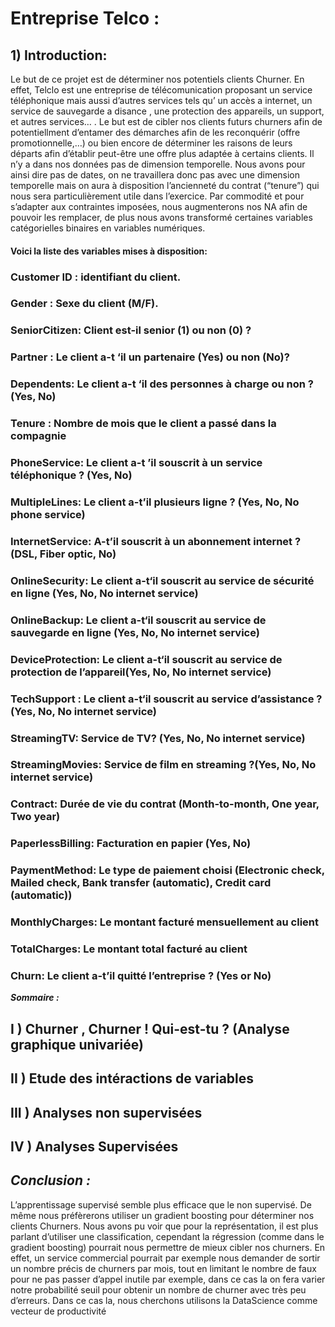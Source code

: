 # Entreprise Telco :

## 1) Introduction:

Le but de ce projet est de déterminer nos potentiels clients Churner. En effet, Telclo est une entreprise de
télécomunication proposant un service téléphonique mais aussi d’autres services tels qu’ un accès a internet,
un service de sauvegarde a disance , une protection des appareils, un support, et autres services… . Le but
est de cibler nos clients futurs churners afin de potentiellment d’entamer des démarches afin de les reconquérir
(offre promotionnelle,…) ou bien encore de déterminer les raisons de leurs départs afin d’établir peut-être
une offre plus adaptée à certains clients. Il n’y a dans nos données pas de dimension temporelle. Nous avons
pour ainsi dire pas de dates, on ne travaillera donc pas avec une dimension temporelle mais on aura à disposition
l’ancienneté du contrat (“tenure”) qui nous sera particulièrement utile dans l’exercice. Par commodité et
pour s’adapter aux contraintes imposées, nous augmenterons nos NA afin de pouvoir les remplacer, de plus
nous avons transformé certaines variables catégorielles binaires en variables numériques.


#### Voici la liste des variables mises à disposition:
### Customer ID : identifiant du client.
### Gender : Sexe du client (M/F).
### SeniorCitizen: Client est-il senior (1) ou non (0) ?
### Partner : Le client a-t ‘il un partenaire (Yes) ou non (No)?
### Dependents: Le client a-t ‘il des personnes à charge ou non ? (Yes, No)
### Tenure : Nombre de mois que le client a passé dans la compagnie
### PhoneService: Le client a-t ’il souscrit à un service téléphonique ? (Yes, No)
### MultipleLines: Le client a-t’il plusieurs ligne ? (Yes, No, No phone service)
### InternetService: A-t’il souscrit à un abonnement internet ? (DSL, Fiber optic, No)
### OnlineSecurity: Le client a-t‘il souscrit au service de sécurité en ligne (Yes, No, No internet service)
### OnlineBackup: Le client a-t‘il souscrit au service de sauvegarde en ligne (Yes, No, No internet service)
### DeviceProtection: Le client a-t‘il souscrit au service de protection de l’appareil(Yes, No, No internet service)
### TechSupport : Le client a-t‘il souscrit au service d’assistance ?(Yes, No, No internet service)
### StreamingTV: Service de TV? (Yes, No, No internet service)
### StreamingMovies: Service de film en streaming ?(Yes, No, No internet service)
### Contract: Durée de vie du contrat (Month-to-month, One year, Two year)
### PaperlessBilling: Facturation en papier (Yes, No)
### PaymentMethod: Le type de paiement choisi (Electronic check, Mailed check, Bank transfer (automatic), Credit card (automatic))
### MonthlyCharges: Le montant facturé mensuellement au client
### TotalCharges: Le montant total facturé au client
### Churn: Le client a-t’il quitté l’entreprise ? (Yes or No)

***Sommaire :*** 
## I ) Churner , Churner ! Qui-est-tu ? (Analyse graphique univariée)
## II ) Etude des intéractions de variables
## III ) Analyses non supervisées
## IV ) Analyses Supervisées

## ***Conclusion :***

L’apprentissage supervisé semble plus efficace que le non supervisé. De même nous préfèrerons utiliser
un gradient boosting pour déterminer nos clients Churners. Nous avons pu voir que pour la représentation,
il est plus parlant d’utiliser une classification, cependant la régression (comme dans le gradient
boosting) pourrait nous permettre de mieux cibler nos churners. En effet, un service commercial pourrait
par exemple nous demander de sortir un nombre précis de churners par mois, tout en limitant le nombre
de faux pour ne pas passer d’appel inutile par exemple, dans ce cas la on fera varier notre probabilité
seuil pour obtenir un nombre de churner avec très peu d’erreurs. Dans ce cas la, nous cherchons utilisons
la DataScience comme vecteur de productivité

